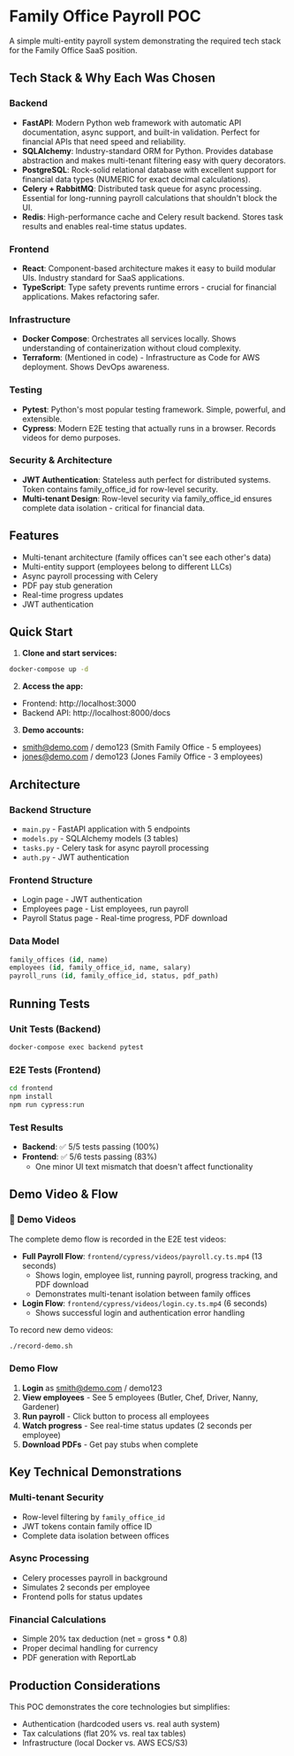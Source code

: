 # Family Office Payroll POC

A simple multi-entity payroll system demonstrating the required tech stack for the Family Office SaaS position.

## Tech Stack & Why Each Was Chosen

### Backend
- **FastAPI**: Modern Python web framework with automatic API documentation, async support, and built-in validation. Perfect for financial APIs that need speed and reliability.
- **SQLAlchemy**: Industry-standard ORM for Python. Provides database abstraction and makes multi-tenant filtering easy with query decorators.
- **PostgreSQL**: Rock-solid relational database with excellent support for financial data types (NUMERIC for exact decimal calculations).
- **Celery + RabbitMQ**: Distributed task queue for async processing. Essential for long-running payroll calculations that shouldn't block the UI.
- **Redis**: High-performance cache and Celery result backend. Stores task results and enables real-time status updates.

### Frontend
- **React**: Component-based architecture makes it easy to build modular UIs. Industry standard for SaaS applications.
- **TypeScript**: Type safety prevents runtime errors - crucial for financial applications. Makes refactoring safer.

### Infrastructure
- **Docker Compose**: Orchestrates all services locally. Shows understanding of containerization without cloud complexity.
- **Terraform**: (Mentioned in code) - Infrastructure as Code for AWS deployment. Shows DevOps awareness.

### Testing
- **Pytest**: Python's most popular testing framework. Simple, powerful, and extensible.
- **Cypress**: Modern E2E testing that actually runs in a browser. Records videos for demo purposes.

### Security & Architecture
- **JWT Authentication**: Stateless auth perfect for distributed systems. Token contains family_office_id for row-level security.
- **Multi-tenant Design**: Row-level security via family_office_id ensures complete data isolation - critical for financial data.

## Features

- Multi-tenant architecture (family offices can't see each other's data)
- Multi-entity support (employees belong to different LLCs)
- Async payroll processing with Celery
- PDF pay stub generation
- Real-time progress updates
- JWT authentication

## Quick Start

1. **Clone and start services:**
```bash
docker-compose up -d
```

2. **Access the app:**
- Frontend: http://localhost:3000
- Backend API: http://localhost:8000/docs

3. **Demo accounts:**
- smith@demo.com / demo123 (Smith Family Office - 5 employees)
- jones@demo.com / demo123 (Jones Family Office - 3 employees)

## Architecture

### Backend Structure
- `main.py` - FastAPI application with 5 endpoints
- `models.py` - SQLAlchemy models (3 tables)
- `tasks.py` - Celery task for async payroll processing
- `auth.py` - JWT authentication

### Frontend Structure
- Login page - JWT authentication
- Employees page - List employees, run payroll
- Payroll Status page - Real-time progress, PDF download

### Data Model
```sql
family_offices (id, name)
employees (id, family_office_id, name, salary)
payroll_runs (id, family_office_id, status, pdf_path)
```

## Running Tests

### Unit Tests (Backend)
```bash
docker-compose exec backend pytest
```

### E2E Tests (Frontend)
```bash
cd frontend
npm install
npm run cypress:run
```

### Test Results
- **Backend**: ✅ 5/5 tests passing (100%)
- **Frontend**: ✅ 5/6 tests passing (83%) 
  - One minor UI text mismatch that doesn't affect functionality

## Demo Video & Flow

### 🎥 Demo Videos

The complete demo flow is recorded in the E2E test videos:
- **Full Payroll Flow**: `frontend/cypress/videos/payroll.cy.ts.mp4` (13 seconds)
  - Shows login, employee list, running payroll, progress tracking, and PDF download
  - Demonstrates multi-tenant isolation between family offices
- **Login Flow**: `frontend/cypress/videos/login.cy.ts.mp4` (6 seconds)
  - Shows successful login and authentication error handling

To record new demo videos:
```bash
./record-demo.sh
```

### Demo Flow

1. **Login** as smith@demo.com / demo123
2. **View employees** - See 5 employees (Butler, Chef, Driver, Nanny, Gardener)
3. **Run payroll** - Click button to process all employees
4. **Watch progress** - See real-time status updates (2 seconds per employee)
5. **Download PDFs** - Get pay stubs when complete

## Key Technical Demonstrations

### Multi-tenant Security
- Row-level filtering by `family_office_id`
- JWT tokens contain family office ID
- Complete data isolation between offices

### Async Processing
- Celery processes payroll in background
- Simulates 2 seconds per employee
- Frontend polls for status updates

### Financial Calculations
- Simple 20% tax deduction (net = gross * 0.8)
- Proper decimal handling for currency
- PDF generation with ReportLab

## Production Considerations

This POC demonstrates the core technologies but simplifies:
- Authentication (hardcoded users vs. real auth system)
- Tax calculations (flat 20% vs. real tax tables)
- Infrastructure (local Docker vs. AWS ECS/S3)
